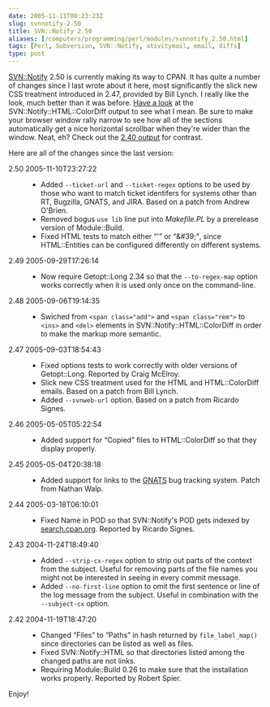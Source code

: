 ```yaml
--- 
date: 2005-11-11T00:23:23Z
slug: svnnotify-2.50
title: SVN::Notify 2.50
aliases: [/computers/programming/perl/modules/svnnotify_2.50.html]
tags: [Perl, Subversion, SVN::Notify, ativitymail, email, diffs]
type: post
---
```


<p><a href="http://search.cpan.org/dist/SVN-Notify/" title="SVN::Notify on CPAN">SVN::Notify</a> 2.50 is currently making its way to CPAN. It has quite a number of changes since I last wrote about it here, most significantly the slick new CSS treatment introduced in 2.47, provided by Bill Lynch. I really like the look, much better than it was before. <a href="/computers/programming/perl/modules/svnnotify-2.50_colordiff_example.html" title="SVN::Notify 2.50 sample ColorDiff output">Have a look</a> at the SVN::Notify::HTML::ColorDiff output to see what I mean. Be sure to make your browser window rally narrow to see how all of the sections automatically get a nice horizontal scrollbar when they're wider than the window. Neat, eh? Check out the <a href="/computers/programming/perl/modules/svnnotify-2.40_colordiff_example.html" title="SVN::Notify 2.41 sample ColorDiff output">2.40 output</a> for contrast.</p>

<p>Here are all of the changes since the last version:</p>

<dl>

  <dt>2.50  2005-11-10T23:27:22</dt>
  <dd>
    <ul>
      <li>Added <code>--ticket-url</code> and <code>--ticket-regex</code>
        options to be used by those who want to match ticket identifers for
        systems other than RT, Bugzilla, GNATS, and JIRA. Based on a patch
        from Andrew O'Brien.</li>
      <li>Removed bogus <code>use lib</code> line put
        into <em>Makefile.PL</em> by a prerelease version of Module::Build.</li>
      <li>Fixed HTML tests to match either <q>&#x0027;</q>
        or <q>&amp;#39;</q>, since HTML::Entities can be configured
        differently on different systems.</li>
    </ul>
  </dd>

  <dt>2.49  2005-09-29T17:26:14</dt>
  <dd>
    <ul>
      <li>Now require Getopt::Long 2.34 so that
        the <code>--to-regex-map</code> option works correctly when it is used
        only once on the command-line.</li>
    </ul>
  </dd>

  <dt>2.48  2005-09-06T19:14:35</dt>
  <dd>
    <ul>
      <li>Swiched from <code>&lt;span class=&quot;add&quot;&gt;</code> and
        <code>&lt;span class=&quot;rem&quot;&gt;</code>
        to <code>&lt;ins&gt;</code> and <code>&lt;del&gt;</code> elements in
        SVN::Notify::HTML::ColorDiff in order to make the markup more
        semantic.</li>
    </ul>
  </dd>

  <dt>2.47  2005-09-03T18:54:43</dt>
  <dd>
    <ul>
      <li>Fixed options tests to work correctly with older versions of
        Getopt::Long. Reported by Craig McElroy.</li>
      <li>Slick new CSS treatment used for the HTML and HTML::ColorDiff emails.
        Based on a patch from Bill Lynch.</li>
      <li>Added <code>--svnweb-url</code> option. Based on a patch from
      Ricardo Signes.</li>
    </ul>
  </dd>

  <dt>2.46  2005-05-05T05:22:54</dt>
  <dd>
    <ul>
      <li>Added support for <q>Copied</q> files to HTML::ColorDiff so that
        they display properly.</li>
    </ul>
  </dd>

  <dt>2.45  2005-05-04T20:38:18</dt>
  <dd>
    <ul>
      <li>Added support for links to
        the <a href="http://www.gnu.org/software/gnats/" title="GNATS: The GNU
        Bug Tracking System">GNATS</a> bug tracking system. Patch from Nathan
        Walp.</li>
    </ul>
  </dd>

  <dt>2.44  2005-03-18T06:10:01</dt>
  <dd>
    <ul>
      <li>Fixed Name in POD so that SVN::Notify's POD gets indexed by
        <a href="http://search.cpan.org/" title="CPAN
        Search">search.cpan.org</a>. Reported by Ricardo Signes.</li>
    </ul>
  </dd>

  <dt>2.43  2004-11-24T18:49:40</dt>
  <dd>
    <ul>
      <li>Added <code>--strip-cx-regex</code> option to strip out parts of the
        context from the subject. Useful for removing parts of the file names
        you might not be interested in seeing in every commit message.</li>
      <li>Added <code>--no-first-line</code> option to omit the first sentence
        or line of the log message from the subject. Useful in combination
        with the <code>--subject-cx</code> option.</li>
    </ul>
  </dd>

  <dt>2.42  2004-11-19T18:47:20</dt>
  <dd>
    <ul>
      <li>Changed <q>Files</q> to <q>Paths</q> in hash returned by
        <code>file_label_map()</code> since directories can be listed as well
        as files.</li>
      <li>Fixed SVN::Notify::HTML so that directories listed among the
        changed paths are not links.</li>
      <li>Requiring Module::Build 0.26 to make sure that the installation
        works properly. Reported by Robert Spier.</li>
    </ul>
  </dd>
</dl>

<p>Enjoy!</p>
